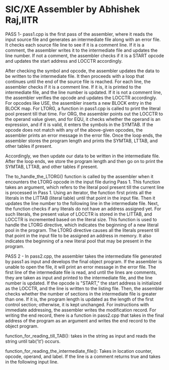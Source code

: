 # SIC/XE Assembler by Abhishek Raj,IITR

 PASS 1-
  pass1.cpp is the first pass of the assembler, where it reads the input source file and generates an intermediate file along with an error file. It checks each source file line to see if it is a comment line. If it is a comment, the assembler writes it to the intermediate file and updates the line number. If not a comment, the assembler checks if it is a START opcode and updates the start address and LOCCTR accordingly.

After checking the symbol and opcode, the assembler updates the data to be written to the intermediate file. It then proceeds with a loop that continues until the end of the source file is reached. For each line, the assembler checks if it is a comment line. If it is, it is printed to the intermediate file, and the line number is updated. If it is not a comment line, the assembler verifies the opcode and updates the LOCCTR accordingly.
For opcodes like USE, the assembler inserts a new BLOCK entry in the BLOCK map. For LTORG, a function in pass1.cpp is called to print the literal pool present till that time. For ORG, the assembler points out the LOCCTR to the operand value given, and for EQU, it checks whether the operand is an expression, and if it is valid, it enters the symbols in the SYMTAB. If the opcode does not match with any of the above-given opcodes, the assembler prints an error message in the error file.
Once the loop ends, the assembler stores the program length and prints the SYMTAB, LTTAB, and other tables if present.

Accordingly, we then update our data to be written in the intermediate file. After the loop ends, we store the program length and then go on to print the SYMTAB, LTTAB, and other tables if present. 

The to_handle_the_LTORG() function is called by the assembler when it encounters the LTORG opcode in the input file during Pass 1. This function takes an argument, which refers to the literal pool present till the current line is processed in Pass 1.
Using an iterator, the function first prints all the literals in the LITTAB (literal table) until that point in the input file. Then it updates the line number to the following line in the intermediate file. Next, the function checks if any literals do not have an address assigned yet. For such literals, the present value of LOCCTR is stored in the LITTAB, and LOCCTR is incremented based on the literal size. This function is used to handle the LTORG directive, which indicates the beginning of a new literal pool in the program. The LTORG directive causes all the literals present till that point in the input file to be assigned an address in memory. It also indicates the beginning of a new literal pool that may be present in the program.

PASS 2 -
In pass2.cpp, the assembler takes the intermediate file generated by pass1 as input and develops the final object program. If the assembler is unable to open the file, it will print an error message in the error file. The first line of the intermediate file is read, and until the lines are comments, they are taken as input and printed to the intermediate file, and the line number is updated. If the opcode is "START," the start address is initialized as the LOCCTR, and the line is written to the listing file. Then, the assembler checks whether the number of sections in the intermediate file is greater than one. If it is, the program length is updated as the length of the first control section; otherwise, it is kept unchanged. For instructions with immediate addressing, the assembler writes the modification record. For writing the end record, there is a function in pass2.cpp that takes in the final address of the program as an argument and writes the end record to the object program.

function_for_reading_till_TAB(): takes in the string as input and reads the string until tab(‘\t’) occurs. 
 
function_for_reading_the_intermediate_file():  Takes in location counter, opcode, operand, and label. If the line is a comment returns true and takes in the following input line.  
 



